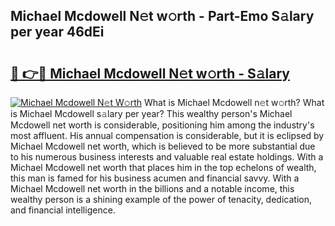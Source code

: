 ## Michael Mcdowell N𝚎t w𝚘rth - Part-Emo S𝚊lary per year 46dEi

# <h2><a href="http://gc48onq.nevu.top/?p=Michael+Mcdowell">🔗 👉🔴 Michael Mcdowell N𝚎t w𝚘rth - S𝚊lary</a></h2>

[![Michael Mcdowell N𝚎t W𝚘rth](https://i.imgur.com/Oavwk0R.jpeg)](http://gc48onq.nevu.top/?p=Michael+Mcdowell)
What is Michael Mcdowell n𝚎t w𝚘rth? What is Michael Mcdowell s𝚊lary per year?
This wealthy person's Michael Mcdowell net worth is considerable, positioning him among the industry's most affluent. His annual compensation is considerable, but it is eclipsed by Michael Mcdowell net worth, which is believed to be more substantial due to his numerous business interests and valuable real estate holdings. With a Michael Mcdowell net worth that places him in the top echelons of wealth, this man is famed for his business acumen and financial savvy. With a Michael Mcdowell net worth in the billions and a notable income, this wealthy person is a shining example of the power of tenacity, dedication, and financial intelligence.
